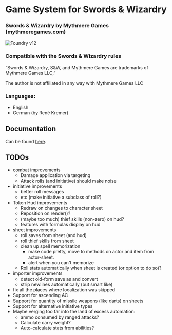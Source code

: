 # Game System for Swords & Wizardry 
### Swords & Wizardry by Mythmere Games (mythmeregames.com)

![Foundry v12](https://img.shields.io/badge/foundry-v12-green)

### Compatible with the Swords & Wizardry rules

“Swords & Wizardry, S&W, and Mythmere Games are trademarks of Mythmere Games LLC,”

The author is not affiliated in any way with Mythmere Games LLC

### Languages: 

 - English
 - German (by René Kremer)
 
## Documentation
Can be found [here](documentation.md).

## TODOs

- combat improvements
  - Damage application via targeting
  - Attack rolls (and initiative) should make noise
- initiative improvements
  - better roll messages
  - etc (make initiative a subclass of roll?)
- Token Hud improvements
  - Redraw on changes to character sheet
  - Reposition on render()?
  - (maybe too much) thief skills (non-zero) on hud?
  - features with formulas display on hud
- sheet improvements
  - roll saves from sheet (and hud)
  - roll thief skills from sheet 
  - clean up spell memorization
    - make code pretty, move to methods on actor and item from actor-sheet.
    - alert when you can't memorize
  - Roll stats automatically when sheet is created (or option to do so)?
- importer improvements
  - detect old-form save as and convert
  - strip newlines automatically (but smart like)
- fix all the places where localization was skipped
- Support for ascending AC
- Support for quantity of missile weapons (like darts) on sheets
- Support for alternative initiative types
- Maybe verging too far into the land of excess automation:
  - ammo consumed by ranged attacks?
  - Calculate carry weight?
  - Auto-calculate stats from abilities?
